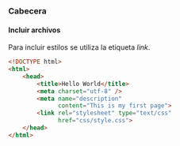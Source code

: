 ### Cabecera
#### Incluir archivos
Para incluir estilos se utiliza la etiqueta _link_.

````HTML
<!DOCTYPE html>
<html>
    <head>
        <title>Hello World</title>
        <meta charset="utf-8" />
        <meta name="description" 
              content="This is my first page">
        <link rel="stylesheet" type="text/css" 
              href="css/style.css">
    </head>
</html>
````